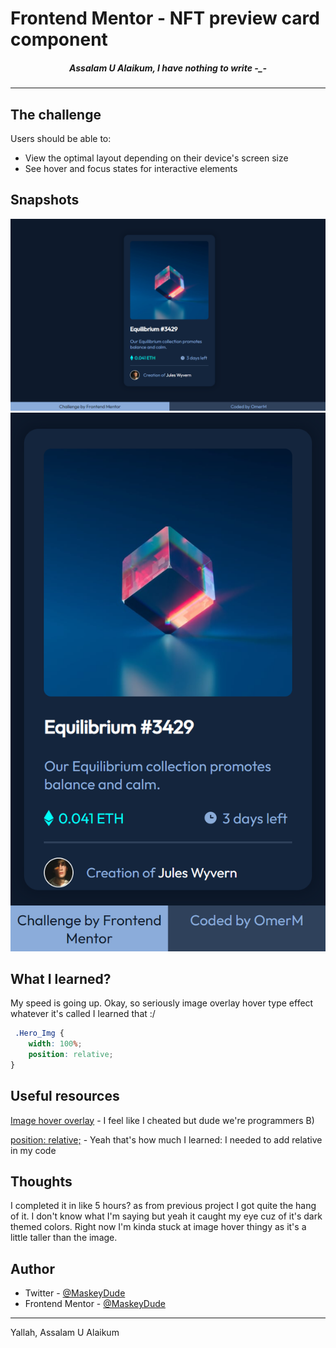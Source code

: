 # Frontend Mentor - NFT preview card component

<h5 align="center">Assalam U Alaikum, I have nothing to write -_-</h5>
<hr>

## The challenge

Users should be able to:

- View the optimal layout depending on their device's screen size
- See hover and focus states for interactive elements

## Snapshots

![](img/desktop.png)
![](img/mobile.png)

## What I learned?

My speed is going up. Okay, so seriously image overlay hover type effect whatever it's called I learned that :/

```css
 .Hero_Img {
    width: 100%;
    position: relative;
}
```

## Useful resources

[Image hover overlay](https://www.w3schools.com/howto/howto_css_image_overlay_icon.asp) - I feel like I cheated but dude we're programmers B)

[position: relative;](https://www.tutorialspoint.com/how-to-create-image-overlay-icon-effect-on-hover-with-css) - Yeah that's how much I learned: I needed to add relative in my code

## Thoughts

I completed it in like 5 hours? as from previous project I got quite the hang of it. I don't know what I'm saying but yeah it caught my eye cuz of it's dark themed colors. Right now I'm kinda stuck at image hover thingy as it's a little taller than the image.

## Author

- Twitter - [@MaskeyDude](https://www.twitter.com/MaskeyDude)
- Frontend Mentor - [@MaskeyDude](https://www.frontendmentor.io/profile/MaskeyDude)

<hr>
Yallah, Assalam U Alaikum
